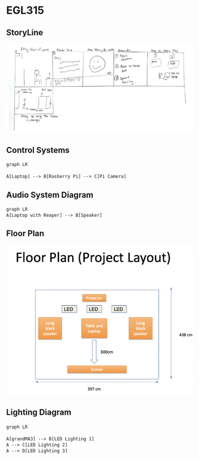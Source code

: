 # EGL315
## StoryLine
![Alt text](images/Story.jpg)


## Control Systems 
```mermaid
graph LR

A[Laptop] --> B[Rasberry Pi] --> C[Pi Camera] 

```
## Audio System Diagram
```mermaid
graph LR
A[Laptop with Reaper] --> B[Speaker]
```
## Floor Plan
![Alt text](images/floorplan.png)

## Lighting Diagram
```mermaid
graph LR

A[grandMA3] --> B[LED Lighting 1]
A --> C[LED Lighting 2]
A --> D[LED Lighting 3]
```
